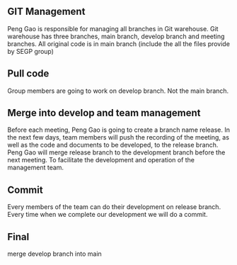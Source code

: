 ## GIT Management

Peng Gao is responsible for managing all branches in Git warehouse. Git warehouse has three branches, main branch, develop branch and meeting branches. All original code is in main branch (include the all the files provide by SEGP group)

## Pull code

Group members are going to work on develop branch. Not the main branch.



## Merge into develop and team management

Before each meeting, Peng Gao is going to create a branch name release.  In the next few days, team members will push the recording of the meeting, as well as the code and documents to be developed, to the release branch. Peng Gao will merge release branch to the development branch before the next meeting. To facilitate the development and operation of the management team.

## Commit

Every members of the team can do their development on release branch. Every time when we complete our development we will do a commit.

## Final
merge develop branch into main






